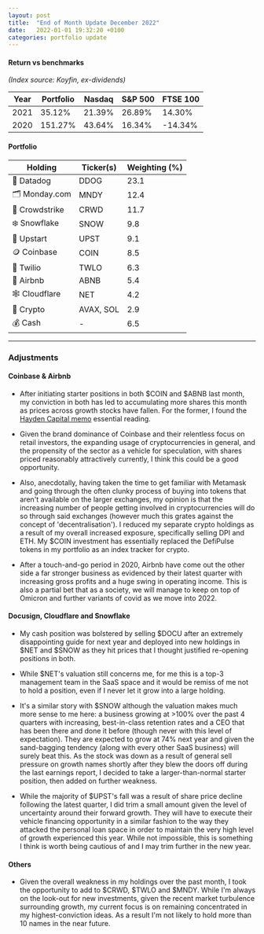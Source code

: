 ```yaml
---
layout: post
title:  "End of Month Update December 2022"
date:   2022-01-01 19:32:20 +0100
categories: portfolio update
---
```


#### Return vs benchmarks
*(Index source: Koyfin, ex-dividends)*

Year | Portfolio | Nasdaq | S&P 500 | FTSE 100
----------- | ----------- | ----------- | ----------- | ----------- |
2021 | 35.12% | 21.39% | 26.89% | 14.30% |
2020 | 151.27% | 43.64% | 16.34% | -14.34% |


#### Portfolio

Holding | Ticker(s) | Weighting (%) |							
------------ | ------------ | ------------ | 
🐶 Datadog | DDOG | 23.1 |
🗂 Monday.com | MNDY | 12.4 |
🦅 Crowdstrike | CRWD | 11.7 |
❄️ Snowflake | SNOW | 9.8 |
💸 Upstart | UPST | 9.1 |
🪙 Coinbase  | COIN | 8.5 |
📲 Twilio | TWLO | 6.3 |
🏡 Airbnb | ABNB | 5.4 |
🕸 Cloudflare | NET | 4.2 |
🦇 Crypto | AVAX, SOL | 2.9 |
💰 Cash | - | 6.5 |

---

### Adjustments


#### Coinbase & Airbnb

- After initiating starter positions in both $COIN and $ABNB last month, my conviction in both has led to accumulating more shares this month as prices across growth stocks have fallen. For the former, I found the [Hayden Capital memo](https://www.haydencapital.com/wp-content/uploads/Hayden-Capital_Coinbase-Memo.pdf) essential reading. 

- Given the brand dominance of Coinbase and their relentless focus on retail investors, the expanding usage of cryptocurrencies in general, and the propensity of the sector as a vehicle for speculation, with shares priced reasonably attractively currently, I think this could be a good opportunity. 

- Also, anecdotally, having taken the time to get familiar with Metamask and going through the often clunky process of buying into tokens that aren't available on the larger exchanges, my opinion is that the increasing number of people getting involved in cryptocurrencies will do so through said exchanges (however much this grates against the concept of 'decentralisation'). I reduced my separate crypto holdings as a result of my overall increased exposure, specifically selling DPI and ETH. My $COIN investment has essentially replaced the DefiPulse tokens in my portfolio as an index tracker for crypto.

- After a touch-and-go period in 2020, Airbnb have come out the other side a far stronger business as evidenced by their latest quarter with increasing gross profits and a huge swing in operating income. This is also a partial bet that as a society, we will manage to keep on top of Omicron and further variants of covid as we move into 2022.


#### Docusign, Cloudflare and Snowflake

- My cash position was bolstered by selling $DOCU after an extremely disappointing guide for next year and deployed into new holdings in $NET and $SNOW as they hit prices that I thought justified re-opening positions in both. 

- While $NET's valuation still concerns me, for me this is a top-3 management team in the SaaS space and it would be remiss of me not to hold a position, even if I never let it grow into a large holding. 

- It's a similar story with $SNOW although the valuation makes much more sense to me here: a business growing at >100% over the past 4 quarters with increasing, best-in-class retention rates and a CEO that has been there and done it before (though never with this level of expectation). They are expected to grow at 74% next year and given the sand-bagging tendency (along with every other SaaS business) will surely beat this. As the stock was down as a result of general sell pressure on growth names shortly after they blew the doors off during the last earnings report, I decided to take a larger-than-normal starter position, then added on further weakness.

- While the majority of $UPST's fall was a result of share price decline following the latest quarter, I did trim a small amount given the level of uncertainty around their forward growth. They will have to execute their vehicle financing opportunity in a similar fashion to the way they attacked the personal loan space in order to maintain the very high level of growth experienced this year. While not impossible, this is something I think is worth being cautious of and I may trim further in the new year.


#### Others
- Given the overall weakness in my holdings over the past month, I took the opportunity to add to $CRWD, $TWLO and $MNDY. While I'm always on the look-out for new investments, given the recent market turbulence surrounding growth, my current focus is on remaining concentrated in my highest-conviction ideas. As a result I'm not likely to hold more than 10 names in the near future.